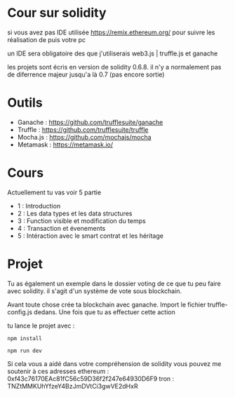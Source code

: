 # Cour sur  solidity

si vous avez pas IDE utilisée https://remix.ethereum.org/ pour suivre les réalisation de puis votre pc

un IDE sera obligatoire des que j'utiliserais web3.js | truffle.js et ganache

 les projets sont écris en version de solidity 0.6.8. il n'y a normalement pas de diferrence majeur jusqu'a là 0.7 (pas encore sortie)

# Outils

- Ganache : https://github.com/trufflesuite/ganache
- Truffle : https://github.com/trufflesuite/truffle
- Mocha.js : https://github.com/mochajs/mocha
- Metamask : https://metamask.io/

# Cours

Actuellement tu vas voir 5 partie

- 1 : Introduction
- 2 : Les data types et les data structures
- 3 : Function visible et modification du temps
- 4 : Transaction et évenements 
- 5 : Intéraction avec le smart contrat et les héritage

# Projet

Tu as également un exemple dans le dossier voting de ce que tu peu faire avec solidity. il s'agit d'un système de vote sous blockchain.

Avant toute chose crée ta blockchain avec ganache. Import le fichier truffle-config.js dedans. Une fois que tu as effectuer cette action 

tu lance le projet avec :

```
npm install 

npm run dev 
```


Si cela vous a aidé dans votre compréhension de solidity vous pouvez me soutenir à ces adresses
ethereum : 0xf43c76170EAc81fC56c59D36f2f247e64930D6F9
 tron : TNZtMMKUhYfzeY4BzJmDVtCi3gwVE2dHxR